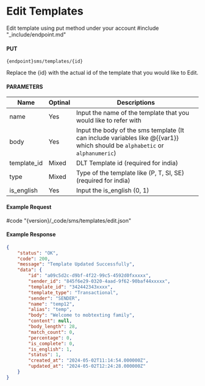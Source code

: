# Edit Templates

Edit template using put method under your account
#include "_include/endpoint.md"

#### PUT

```
{endpoint}sms/templates/{id}
```

Replace the {id} with the actual id of the template that you would like to Edit.

#### PARAMETERS

| Name        | Optinal | Descriptions                                                     |
| ----------- | ------- | ---------------------------------------------------------------- |
| name        | Yes      | Input the name of the template that you would like to refer with |
| body        | Yes      | Input the body of the sms template (It can include variables like @{{var1}} which should be `alphabetic` or `alphanumeric`)                              |
| template_id | Mixed   | DLT Template id (required for india)                             |
| type        | Mixed   | Type of the template like (P, T, SI, SE)(required for india)     |
| is_english  | Yes     | Input the is_english (0, 1)

#### Example Request

#code "{version}/_code/sms/templates/edit.json"

#### Example Response

```json
{
    "status": "OK",
    "code": 200,
    "message": "Template Updated Successfully",
    "data": {
        "id": "a09c5d2c-d9bf-4f22-99c5-4592d0fxxxxx",
        "sender_id": "845f6e29-0320-4aad-9f62-90baf44xxxxx",
        "template_id": "342442343xxxx",
        "template_type": "Transactional",
        "sender": "SENDER",
        "name": "temp12",
        "alias": "temp",
        "body": "Welcome to mobtexting family",
        "content": null,
        "body_length": 28,
        "match_count": 0,
        "percentage": 0,
        "is_complete": 0,
        "is_english": 1,
        "status": 1,
        "created_at": "2024-05-02T11:14:54.000000Z",
        "updated_at": "2024-05-02T12:24:28.000000Z"
    }
}
```
